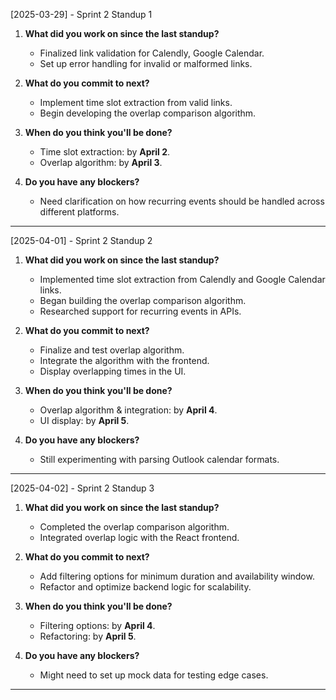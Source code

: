 [2025-03-29] - Sprint 2 Standup 1

1. **What did you work on since the last standup?**
   - Finalized link validation for Calendly, Google Calendar.
   - Set up error handling for invalid or malformed links.

2. **What do you commit to next?**
   - Implement time slot extraction from valid links.
   - Begin developing the overlap comparison algorithm.

3. **When do you think you'll be done?**
   - Time slot extraction: by **April 2**.
   - Overlap algorithm: by **April 3**.

4. **Do you have any blockers?**
   - Need clarification on how recurring events should be handled across different platforms.

---


[2025-04-01] - Sprint 2 Standup 2

1. **What did you work on since the last standup?**
   - Implemented time slot extraction from Calendly and Google Calendar links.
   - Began building the overlap comparison algorithm.
   - Researched support for recurring events in APIs.

2. **What do you commit to next?**
   - Finalize and test overlap algorithm.
   - Integrate the algorithm with the frontend.
   - Display overlapping times in the UI.

3. **When do you think you'll be done?**
   - Overlap algorithm & integration: by **April 4**.
   - UI display: by **April 5**.

4. **Do you have any blockers?**
   - Still experimenting with parsing Outlook calendar formats.

---

[2025-04-02] - Sprint 2 Standup 3

1. **What did you work on since the last standup?**
   - Completed the overlap comparison algorithm.
   - Integrated overlap logic with the React frontend.

2. **What do you commit to next?**
   - Add filtering options for minimum duration and availability window.
   - Refactor and optimize backend logic for scalability.

3. **When do you think you'll be done?**
   - Filtering options: by **April 4**.
   - Refactoring: by **April 5**.

4. **Do you have any blockers?**
   - Might need to set up mock data for testing edge cases.

---
